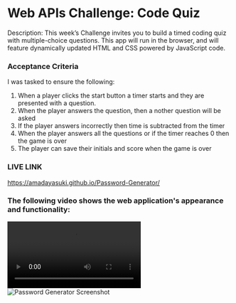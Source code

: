 # Web APIs Challenge: Code Quiz
Description: This week’s Challenge invites you to build a timed coding quiz with multiple-choice questions. This app will run in the browser, and will feature dynamically updated HTML and CSS powered by JavaScript code.

### Acceptance Criteria 
I was tasked to ensure the following:

1. When a player clicks the start button a timer starts and they are presented with a question.
2. When the player answers the question, then a nother question will be asked
3. If the player answers incorrectly then time is subtracted from the timer
4. When the player answers all the questions or if the timer reaches 0 then the game is over
5. The player can save their initials and score when the game is over

### LIVE LINK
https://amadayasuki.github.io/Password-Generator/

### The following video shows the web application's appearance and functionality:
![Password Generator DEMO](https://user-images.githubusercontent.com/96795462/159187034-302a7567-5f28-4634-a57b-3edc6a36f2a5.mp4)
![Password Generator Screenshot](https://user-images.githubusercontent.com/96795462/159187011-1638664d-c202-4553-9a05-75e01f4e342a.png)



